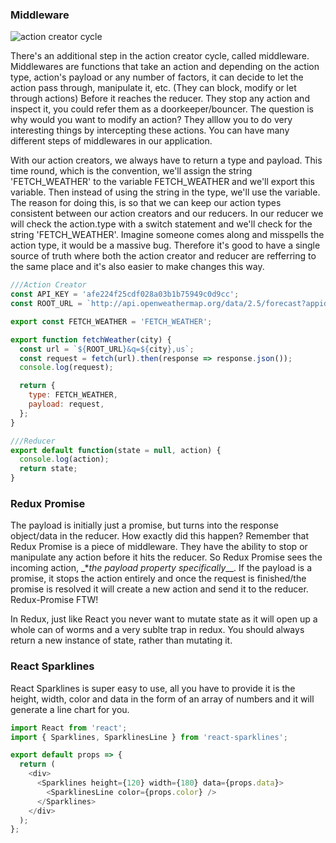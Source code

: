 ### Middleware

![action creator cycle](https://cloud.githubusercontent.com/assets/22747985/26755621/b7ec551a-4888-11e7-8c3a-a393c7d19688.png)

There's an additional step in the action creator cycle, called middleware. Middlewares are functions that take an action and depending on the action type, action's payload or any number of factors, it can decide to let the action pass through, manipulate it, etc. (They can block, modify or let through actions) Before it reaches the reducer. They stop any action and inspect it, you could refer them as a doorkeeper/bouncer. The question is why would you want to modify an action? They alllow you to do very interesting things by intercepting these actions. You can have many different steps of middlewares in our application.

With our action creators, we always have to return a type and payload. This time round, which is the convention, we'll assign the string 'FETCH_WEATHER' to the variable FETCH_WEATHER and we'll export this variable. Then instead of using the string in the type, we'll use the variable. The reason for doing this, is so that we can keep our action types consistent between our action creators and our reducers. In our reducer we will check the action.type with a switch statement and we'll check for the string 'FETCH_WEATHER'. Imagine someone comes along and misspells the action type, it would be a massive bug. Therefore it's good to have a single source of truth where both the action creator and reducer are refferring to the same place and it's also easier to make changes this way.

```js
///Action Creator
const API_KEY = 'afe224f25cdf028a03b1b75949c0d9cc';
const ROOT_URL = `http://api.openweathermap.org/data/2.5/forecast?appid=${API_KEY}`;

export const FETCH_WEATHER = 'FETCH_WEATHER';

export function fetchWeather(city) {
  const url = `${ROOT_URL}&q=${city},us`;
  const request = fetch(url).then(response => response.json());
  console.log(request);

  return {
    type: FETCH_WEATHER,
    payload: request,
  };
}

///Reducer
export default function(state = null, action) {
  console.log(action);
  return state;
}

```

### Redux Promise
The payload is initially just a promise, but turns into the response object/data in the reducer. How exactly did this happen?
Remember that Redux Promise is a piece of middleware. They have the ability to stop or manipulate any action before it hits the reducer. So Redux Promise sees the incoming action, _**the payload property specifically*__. If the payload is a promise, it stops the action entirely and once the request is finished/the promise is resolved it will create a new action and send it to the reducer. Redux-Promise FTW!

In Redux, just like React you never want to mutate state as it will open up a whole can of worms and a very sublte trap in redux. You should always return a new instance of state, rather than mutating it.

### React Sparklines

React Sparklines is super easy to use, all you have to provide it is the height, width, color and data in the form of an array of numbers and it will generate a line chart for you.

```js
import React from 'react';
import { Sparklines, SparklinesLine } from 'react-sparklines';

export default props => {
  return (
    <div>
      <Sparklines height={120} width={180} data={props.data}>
        <SparklinesLine color={props.color} />
      </Sparklines>
    </div>
  );
};

```
